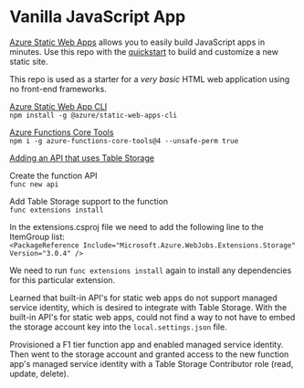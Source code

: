 # Vanilla JavaScript App


[Azure Static Web Apps](https://docs.microsoft.com/azure/static-web-apps/overview) allows you to easily build JavaScript apps in minutes. Use this repo with the [quickstart](https://docs.microsoft.com/azure/static-web-apps/getting-started?tabs=vanilla-javascript) to build and customize a new static site.

This repo is used as a starter for a _very basic_ HTML web application using no front-end frameworks.

[Azure Static Web App CLI](https://github.com/Azure/static-web-apps-cli)<br>
`npm install -g @azure/static-web-apps-cli`

[Azure Functions Core Tools](https://github.com/Azure/azure-functions-core-tools)<br>
`npm i -g azure-functions-core-tools@4 --unsafe-perm true`


[Adding an API that uses Table Storage](https://dev.to/azure/giving-todo-mvc-the-api-it-deserves-part-1-todo-creation-19h4)

Create the function API<br>
`func new api`

Add Table Storage support to the function<br>
`func extensions install`

In the extensions.csproj file we need to add the following line to the ItemGroup list:<br>
`<PackageReference Include="Microsoft.Azure.WebJobs.Extensions.Storage" Version="3.0.4" />`

We need to run `func extensions install` again to install any dependencies for this particular extension.

Learned that built-in API's for static web apps do not support managed service identity, which is desired to integrate with Table Storage. With the built-in API's for static web apps, could not find a way to not have to embed the storage account key into the `local.settings.json` file.

Provisioned a F1 tier function app and enabled managed service identity. Then went to the storage account and granted access to the new function app's managed service identity with a Table Storage Contributor role (read, update, delete).